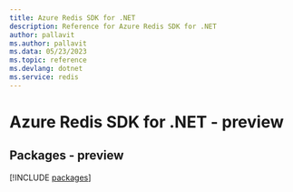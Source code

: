 ```yaml
---
title: Azure Redis SDK for .NET
description: Reference for Azure Redis SDK for .NET
author: pallavit
ms.author: pallavit
ms.data: 05/23/2023
ms.topic: reference
ms.devlang: dotnet
ms.service: redis
---
```

# Azure Redis SDK for .NET - preview
## Packages - preview
[!INCLUDE [packages](redis-index.md)]